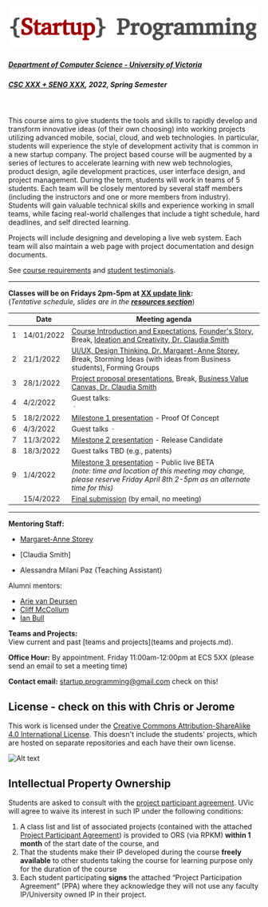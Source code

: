 ![Alt text](images/logo.png)

##### [Department of Computer Science - University of Victoria](http://www.csc.uvic.ca/)
##### [CSC XXX + SENG XXX](https://heat.csc.uvic.ca/coview/outline/2022/Spring/CSC/XXX), 2022, Spring Semester
<br>

This course aims to give students the tools and skills to rapidly develop and transform innovative ideas (of their own choosing) into working projects utilizing advanced mobile, social, cloud, and web technologies. In particular, students will experience the style of development activity that is common in a new startup company. The project based course will be augmented by a series of lectures to accelerate learning with new web technologies, product design, agile development practices, user interface design, and project management. During the term, students will work in teams of 5 students. Each team will be closely mentored by several staff members (including the instructors and one or more members from industry). Students will gain valuable technical skills and experience working in small teams, while facing real-world challenges that include a tight schedule, hard deadlines, and self directed learning.

Projects will include designing and developing a live web system. Each team will also maintain a web page with project documentation and design documents.

See [course requirements](requirements.md) and [student testimonials](testimonials.md).

---

**Classes will be on Fridays 2pm-5pm at [XX update link](http://www.uvic.ca/home/about/campus-info/maps/maps/hhb.php):**  
(*Tentative schedule, slides are in the [**resources section**](resources)*)


| | Date | Meeting agenda |
| ---:| ---------- | -------------- |
| 1 | 14/01/2022 | [Course Introduction and Expectations](), [Founder's Story](), Break, [Ideation and Creativity, Dr. Claudia Smith]()|
| 2 | 21/1/2022 | [UI/UX, Design Thinking, Dr. Margaret-Anne Storey](), Break, Storming Ideas (with ideas from Business students), Forming Groups |
| 3 | 28/1/2022 | [Project proposal presentations](/presenting%20your%20ideas.md), Break, [Business Value Canvas, Dr. Claudia Smith]()|
| 4 | 4/2/2022 | Guest talks:<br>&nbsp;·&nbsp;|
| 5 | 18/2/2022 | [Milestone 1 presentation](/milestone%201%20-%20proof%20of%20concept.md) - Proof Of Concept |
| 6 | 4/3/2022 | Guest talks &nbsp;·&nbsp;|
| 7 | 11/3/2022 | [Milestone 2 presentation](/milestone%202%20-%20release%20candidate.md) - Release Candidate |
| 8 | 18/3/2022 | Guest talks TBD (e.g., patents)|
| 9 | 1/4/2022 | [Milestone 3 presentation](/milestone%203%20-%20public%20beta.md) - Public live BETA<br>*(note: time and location of this meeting may change, please reserve Friday April 8th 2-5pm as an alternate time for this)* |
| | 15/4/2022 | [Final submission](/final%20submission.md) (by email, no meeting)

---

**Mentoring Staff:**

- [Margaret-Anne Storey](https://margaretannestorey.wordpress.com/)
- [Claudia Smith]

- Alessandra Milani Paz (Teaching Assistant)

Alumni mentors: 
- [Arie van Deursen](http://www.st.ewi.tudelft.nl/~arie/)
- [Cliff McCollum](https://ca.linkedin.com/in/cliffmccollum)
- [Ian Bull](http://ianbull.com/)

**Teams and Projects:**  
View current and past [teams and projects](teams and projects.md).

**Office Hour:** By appointment. Friday 11:00am-12:00pm at ECS 5XX (please send an email to set a meeting time) 

**Contact email:** [startup.programming@gmail.com](mailto:startup.programming@gmail.com) check on this!


## License - check on this with Chris or Jerome
This work is licensed under the [Creative Commons Attribution-ShareAlike 4.0 International License](http://creativecommons.org/licenses/by-sa/4.0/). This doesn't include the students' projects, which are hosted on separate repositories and each have their own license.

![Alt text](https://i.creativecommons.org/l/by-sa/4.0/88x31.png "Creative Commons Attribution-ShareAlike 4.0 International License")

## Intellectual Property Ownership
Students are asked to consult with the [project participant agreement](resources/Project_Participant_Agreement.pdf). UVic will agree to waive its
interest in such IP under the following conditions:

1. A class list and list of associated projects (contained with the attached [Project Participant Agreement](resources/Project_Participant_Agreement.pdf)) is provided to ORS (via RPKM) **within 1 month** of the start date of the course, and
2. That the students make their IP developed during the course **freely available** to other students taking the course for learning purpose only for the duration of the course
3. Each student participating **signs** the attached “Project Participation Agreement” (PPA) where they acknowledge they will not use any faculty IP/University owned IP in their project.
